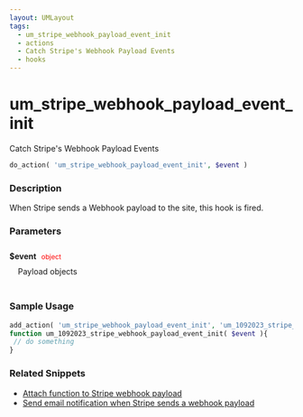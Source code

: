 ```yaml
---
layout: UMLayout
tags: 
  - um_stripe_webhook_payload_event_init
  - actions
  - Catch Stripe's Webhook Payload Events
  - hooks
---
```

# um\_stripe\_webhook\_payload\_event\_init
Catch Stripe's Webhook Payload Events
<Badge text="Since 1.0.0" vertical="middle" />
``` php
do_action( 'um_stripe_webhook_payload_event_init', $event )
```
<div class='hook-sep'></div>

### Description

When Stripe sends a Webhook payload to the site, this hook is fired.
<div class='hook-sep'></div>

### Parameters

<div style='padding: 10px 0px 10px;'>
<strong>$event</strong> <span style='color:red;font-size:12px;padding: 0px 5px 0px 5px' >object</span>
<div style="margin-left:10px;padding: 10px 5px">Payload objects</div>
</div>
<div class='hook-sep'></div>



### Sample Usage

``` php
add_action( 'um_stripe_webhook_payload_event_init', 'um_1092023_stripe_webhook_payload_event_init ', 10, 1 )
function um_1092023_stripe_webhook_payload_event_init( $event ){
 // do something
}
```
<div class='hook-sep'></div>



### Related Snippets

- [ Attach function to Stripe webhook payload](../snippets/4099d848f325bd33ca9257e24669926f)
- [ Send email notification when Stripe sends a webhook payload](../snippets/f5a3f57fd0295a79763683f875b9320f)


